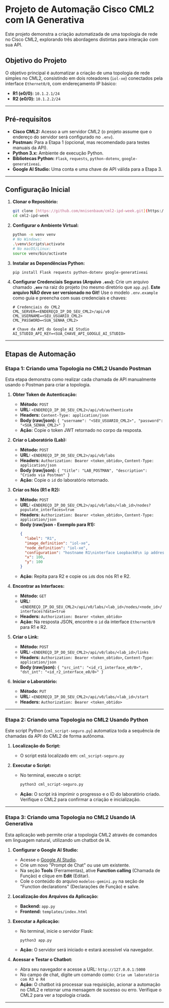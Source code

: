 # Projeto de Automação Cisco CML2 com IA Generativa

Este projeto demonstra a criação automatizada de uma topologia de rede no Cisco CML2, explorando três abordagens distintas para interação com sua API.

## Objetivo do Projeto

O objetivo principal é automatizar a criação de uma topologia de rede simples no CML2, consistindo em dois roteadores (`iol-xe`) conectados pela interface `Ethernet0/0`, com endereçamento IP básico:
* **R1 (e0/0):** `10.1.2.1/24`
* **R2 (e0/0):** `10.1.2.2/24`

---

## Pré-requisitos

* **Cisco CML2:** Acesso a um servidor CML2 (o projeto assume que o endereço do servidor será configurado no `.env`).
* **Postman:** Para a Etapa 1 (opcional, mas recomendado para testes manuais da API).
* **Python 3.x:** Ambiente de execução Python.
* **Bibliotecas Python:** `Flask`, `requests`, `python-dotenv`, `google-generativeai`.
* **Google AI Studio:** Uma conta e uma chave de API válida para a Etapa 3.

---

## Configuração Inicial

1.  **Clonar o Repositório:**
    ```bash
    git clone [https://github.com/mnisenbaum/cml2-ipd-week.git](https://github.com/mnisenbaum/cml2-ipd-week.git)
    cd cml2-ipd-week
    ```

2.  **Configurar o Ambiente Virtual:**
    ```bash
    python -m venv venv
    # No Windows:
    .\venv\Scripts\activate
    # No macOS/Linux:
    source venv/bin/activate
    ```

3.  **Instalar as Dependências Python:**
    ```bash
    pip install Flask requests python-dotenv google-generativeai
    ```

4.  **Configurar Credenciais Seguras (Arquivo `.env`):**
    Crie um arquivo chamado **`.env`** na raiz do projeto (no mesmo diretório que `app.py`). **Este arquivo NÃO deve ser versionado no Git!** Use o modelo `.env.example` como guia e preencha com suas credenciais e chaves:
    ```
    # Credenciais do CML2
    CML_SERVER=<ENDEREÇO_IP_DO_SEU_CML2>/api/v0
    CML_USERNAME=<SEU_USUARIO_CML2>
    CML_PASSWORD=<SUA_SENHA_CML2>

    # Chave da API do Google AI Studio
    AI_STUDIO_API_KEY=<SUA_CHAVE_API_GOOGLE_AI_STUDIO>
    ```

---

## Etapas de Automação

### Etapa 1: Criando uma Topologia no CML2 Usando Postman

Esta etapa demonstra como realizar cada chamada de API manualmente usando o Postman para criar a topologia.

1.  **Obter Token de Autenticação:**
    * **Método:** `POST`
    * **URL:** `<ENDEREÇO_IP_DO_SEU_CML2>/api/v0/authenticate`
    * **Headers:** `Content-Type: application/json`
    * **Body (raw/json):** `{ "username": "<SEU_USUARIO_CML2>", "password": "<SUA_SENHA_CML2>" }`
    * **Ação:** Copie o token JWT retornado no corpo da resposta.

2.  **Criar o Laboratório (Lab):**
    * **Método:** `POST`
    * **URL:** `<ENDEREÇO_IP_DO_SEU_CML2>/api/v0/labs`
    * **Headers:** `Authorization: Bearer <token_obtido>`, `Content-Type: application/json`
    * **Body (raw/json):** `{ "title": "LAB_POSTMAN", "description": "Criado via Postman" }`
    * **Ação:** Copie o `id` do laboratório retornado.

3.  **Criar os Nós (R1 e R2):**
    * **Método:** `POST`
    * **URL:** `<ENDEREÇO_IP_DO_SEU_CML2>/api/v0/labs/<lab_id>/nodes?populate_interfaces=true`
    * **Headers:** `Authorization: Bearer <token_obtido>`, `Content-Type: application/json`
    * **Body (raw/json - Exemplo para R1):**
        ```json
        {
          "label": "R1",
          "image_definition": "iol-xe",
          "node_definition": "iol-xe",
          "configuration": "hostname R1\ninterface Loopback0\n ip address 1.1.1.1 255.255.255.0\ninterface Ethernet0/0\n ip address 10.1.2.1 255.255.255.0\nend",
          "x": 100,
          "y": 100
        }
        ```
    * **Ação:** Repita para R2 e copie os `id`s dos nós R1 e R2.

4.  **Encontrar as Interfaces:**
    * **Método:** `GET`
    * **URL:** `<ENDEREÇO_IP_DO_SEU_CML2>/api/v0/labs/<lab_id>/nodes/<node_id>/interfaces?data=true`
    * **Headers:** `Authorization: Bearer <token_obtido>`
    * **Ação:** Na resposta JSON, encontre o `id` da interface `Ethernet0/0` para R1 e R2.

5.  **Criar o Link:**
    * **Método:** `POST`
    * **URL:** `<ENDEREÇO_IP_DO_SEU_CML2>/api/v0/labs/<lab_id>/links`
    * **Headers:** `Authorization: Bearer <token_obtido>`, `Content-Type: application/json`
    * **Body (raw/json):** `{ "src_int": "<id_r1_interface_e0/0>", "dst_int": "<id_r2_interface_e0/0>" }`

6.  **Iniciar o Laboratório:**
    * **Método:** `PUT`
    * **URL:** `<ENDEREÇO_IP_DO_SEU_CML2>/api/v0/labs/<lab_id>/start`
    * **Headers:** `Authorization: Bearer <token_obtido>`

---

### Etapa 2: Criando uma Topologia no CML2 Usando Python

Este script Python (`cml_script-seguro.py`) automatiza toda a sequência de chamadas da API do CML2 de forma autônoma.

1.  **Localização do Script:**
    * O script está localizado em: `cml_script-seguro.py`

2.  **Executar o Script:**
    * No terminal, execute o script:
        ```bash
        python3 cml_script-seguro.py
        ```
    * **Ação:** O script irá imprimir o progresso e o ID do laboratório criado. Verifique o CML2 para confirmar a criação e inicialização.

---

### Etapa 3: Criando uma Topologia no CML2 Usando IA Generativa

Esta aplicação web permite criar a topologia CML2 através de comandos em linguagem natural, utilizando um chatbot de IA.

1.  **Configurar o Google AI Studio:**
    * Acesse o [Google AI Studio](https://aistudio.google.com/).
    * Crie um novo "Prompt de Chat" ou use um existente.
    * Na seção **Tools** (Ferramentas), ative **Function calling** (Chamada de Função) e clique em **Edit** (Editar).
    * Cole o conteúdo do arquivo `modelos-gemini.py` na seção de "Function declarations" (Declarações de Função) e salve.

2.  **Localização dos Arquivos da Aplicação:**
    * **Backend:** `app.py`
    * **Frontend:** `templates/index.html`

3.  **Executar a Aplicação:**
    * No terminal, inicie o servidor Flask:
        ```bash
        python3 app.py
        ```
    * **Ação:** O servidor será iniciado e estará acessível via navegador.

4.  **Acessar e Testar o Chatbot:**
    * Abra seu navegador e acesse a URL: `http://127.0.0.1:5000`
    * No campo de chat, digite um comando como: `Crie um laboratório com R3 e R4`
    * **Ação:** O chatbot irá processar sua requisição, acionar a automação no CML2 e retornar uma mensagem de sucesso ou erro. Verifique o CML2 para ver a topologia criada.

---
